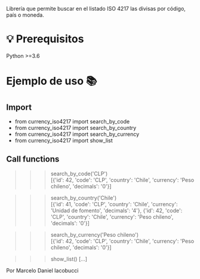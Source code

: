 Librería que permite buscar en el listado ISO 4217 las divisas por código, país o moneda.


# 💡 Prerequisitos

Python >=3.6


# Ejemplo de uso 📚

## Import
- from currency_iso4217 import search_by_code  
- from currency_iso4217 import search_by_country  
- from currency_iso4217 import search_by_currency  
- from currency_iso4217 import show_list  

## Call functions
>>> search_by_code('CLP')  
>>> [{'id': 42, 'code': 'CLP', 'country': 'Chile', 'currency': 'Peso chileno', 'decimals': '0'}]  

>>> search_by_country('Chile')  
>>> [{'id': 41, 'code': 'CLP', 'country': 'Chile', 'currency': 'Unidad de fomento', 'decimals': '4'}, {'id': 42, 'code': 'CLP', 'country': 'Chile', 'currency': 'Peso chileno', 'decimals': '0'}]  

>>> search_by_currency('Peso chileno')  
>>> [{'id': 42, 'code': 'CLP', 'country': 'Chile', 'currency': 'Peso chileno', 'decimals': '0'}]  

>>> show_list()
>>> [...]


Por Marcelo Daniel Iacobucci